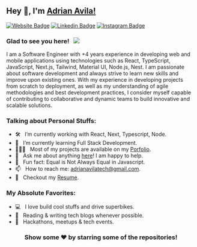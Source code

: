 ## Hey 👋, I'm [Adrian Avila!](https://github.com/Draneee/)

[![Website Badge](https://img.shields.io/badge/Portfolio-924eff?style=for-the-badge&logo=About.me&logoColor=white)](https://adrian-avila.vercel.app/)
[![Linkedin Badge](https://img.shields.io/badge/LinkedIn-71B7FB?style=for-the-badge&logo=linkedin&logoColor=white)](https://www.linkedin.com/in/adrian-avila-diaz/)
[![Instagram Badge](https://img.shields.io/badge/Instagram-ffffff?style=for-the-badge&logo=instagram&logoColor=black)](https://www.instagram.com/gordovegan0/)

### Glad to see you here! &nbsp; ![](https://visitor-badge.glitch.me/badge?page_id=iampavangandhi.iampavangandhi&style=flat-square&color=0088cc)

I am a Software Engineer with +4 years experience in developing web and mobile applications using technologies such as React, TypeScript, JavaScript, Next.js, Tailwind, Material UI, Node.js, Nest. I am passionate about software development and always strive to learn new skills and improve upon existing ones. With my experience in developing projects from scratch to deployment, as well as my understanding of agile methodologies and best development practices, I consider myself capable of contributing to collaborative and dynamic teams to build innovative and scalable solutions.


### Talking about Personal Stuffs:

- 🛠 &nbsp; I’m currently working with React, Next, Typescript, Node.
- 🚀 &nbsp; I’m currently learning Full Stack Development.
- 👨🏻‍💻 &nbsp; Most of my projects are available on my [Porfolio](https://dranee.vercel.app).
- 💬 &nbsp; Ask me about anything [here](t)! I am happy to help.
- 👾 &nbsp; Fun fact: Equal is Not Always Equal in Javascript.
- 📫 &nbsp; How to reach me: adrianavilatech@gmail.com.
- 📝 &nbsp; Checkout my [Resume](https://dranee.vercel.app/Curriculum%20Software%20Engineer%20Adrian%20Avila.pdf).

### My Absolute Favorites:

- 💻 &nbsp; I love build cool stuffs and drive superbikes.
- 📰 &nbsp; Reading & writing tech blogs whenever possible.
- 🍕 &nbsp; Hackathons, meetups & tech events.


<div align="center">

### Show some ❤️ by starring some of the repositories!

</div>
